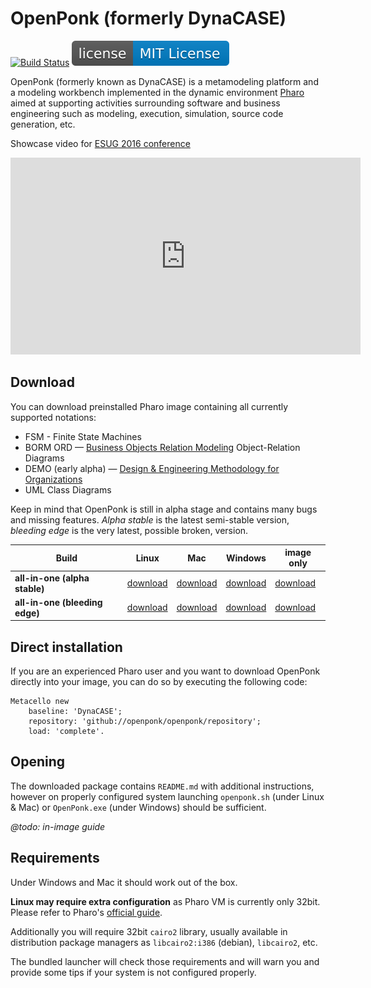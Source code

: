 # OpenPonk (formerly DynaCASE)

[![Build Status](https://travis-ci.org/OpenPonk/openponk.svg?branch=master)](https://travis-ci.org/OpenPonk/openponk) ![](license.svg)

OpenPonk (formerly known as DynaCASE) is a metamodeling platform and a modeling workbench implemented in the dynamic environment [Pharo](https://pharo.org) aimed at supporting activities surrounding software and business engineering such as modeling, execution, simulation, source code generation, etc.

Showcase video for [ESUG 2016 conference](http://esug.org/wiki/pier/About)

<iframe width="560" height="315" src="https://www.youtube.com/embed/_gQgXdJyr-0" frameborder="0" allowfullscreen></iframe>

## Download

You can download preinstalled Pharo image containing all currently supported notations:

* FSM - Finite State Machines
* BORM ORD — [Business Objects Relation Modeling](http://ccmi.fit.cvut.cz/methodologies/borm/) Object-Relation Diagrams
* DEMO (early alpha) — [Design & Engineering Methodology for Organizations](http://ccmi.fit.cvut.cz/methodologies/demo/)
* UML Class Diagrams

Keep in mind that OpenPonk is still in alpha stage and contains many bugs and missing features.
*Alpha stable* is the latest semi-stable version, *bleeding edge* is the very latest, possible broken, version.

[//]: # (http://openponk.ccmi.fit.cvut.cz/builds/all-in-one/openponk-image-latest.zip)

| Build | Linux <i class="fa fa-linux"></i> | Mac <i class="fa fa-apple"></i> | Windows <i class="fa fa-windows"></i> | image only <i class="fa fa-code"></i> |
| -- | -- | -- | -- | -- |
| **all-in-one (alpha stable)** | [download](http://dynacase.ccmi.fit.cvut.cz/builds/all-in-one/openponk-linux-latest.zip) | [download](http://dynacase.ccmi.fit.cvut.cz/builds/all-in-one/openponk-mac-latest.zip) | [download](http://dynacase.ccmi.fit.cvut.cz/builds/all-in-one/openponk-win-latest.zip) | [download](http://dynacase.ccmi.fit.cvut.cz/builds/all-in-one/openponk-image-latest.zip) |
| **all-in-one (bleeding edge)** | [download](http://dynacase.ccmi.fit.cvut.cz/builds/all-in-one/openponk-linux-bleedingEdge.zip) | [download](http://dynacase.ccmi.fit.cvut.cz/builds/all-in-one/openponk-mac-bleedingEdge.zip) | [download](http://dynacase.ccmi.fit.cvut.cz/builds/all-in-one/openponk-win-bleedingEdge.zip) | [download](http://dynacase.ccmi.fit.cvut.cz/builds/all-in-one/openponk-image-bleedingEdge.zip) |

## Direct installation

If you are an experienced Pharo user and you want to download OpenPonk directly into your image, you can do so by executing the following code:

```smalltalk
Metacello new
	baseline: 'DynaCASE';
	repository: 'github://openponk/openponk/repository';
	load: 'complete'.
```

## Opening

The downloaded package contains `README.md` with additional instructions, however on properly configured system launching `openponk.sh` (under Linux & Mac) or `OpenPonk.exe` (under Windows) should be sufficient.

*@todo: in-image guide*

## Requirements

Under Windows and Mac it should work out of the box.

**Linux may require extra configuration** as Pharo VM is currently only 32bit. Please refer to Pharo's [official guide](http://pharo.org/gnu-linux-installation).

Additionally you will require 32bit `cairo2` library, usually available in distribution package managers as `libcairo2:i386` (debian), `libcairo2`, etc.

The bundled launcher will check those requirements and will warn you and provide some tips if your system is not configured properly.
